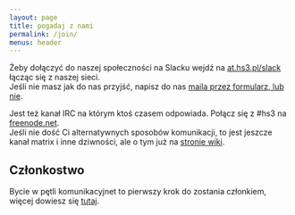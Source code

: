 ```yaml
---
layout: page
title: pogadaj z nami
permalink: /join/
menus: header
---
```


Żeby dołączyć do naszej społeczności na Slacku wejdź na [at.hs3.pl/slack](https://at.hs3.pl/slack) łącząc się z naszej sieci.  
Jeśli nie masz jak do nas przyjść, napisz do nas [maila przez formularz, lub nie](/contact/).

Jest też kanał IRC na którym ktoś czasem odpowiada. Połącz się z #hs3 na [freenode.net](https://freenode.net).  
Jeśli nie dość Ci alternatywnych sposobów komunikacji, to jest jeszcze kanał matrix i inne dziwności, ale o tym już na [stronie wiki](https://wiki.hs3.pl/organizacja/komunikator).

## Członkostwo
Bycie w pętli komunikacyjnet to pierwszy krok do zostania członkiem, więcej dowiesz się [tutaj](/membership).
